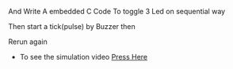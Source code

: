 And Write A embedded C Code To toggle 3 Led on sequential way

Then start a tick(pulse) by Buzzer then

Rerun again

- To see the simulation video [Press Here](https://drive.google.com/file/d/1UzOBWAzXheaWscohONTGjt7w0IGPDQJj/view?usp=sharing)
